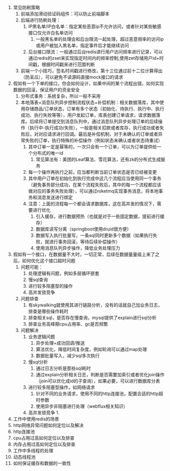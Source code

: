 1. 常见防刷策略
	1. 前端添加滑动验证码组件：可以防止前端脚本
	2. 后端进行防刷处理：
		1. IP黑名单/IP白名单：指定某些恶意ip不允许访问，或者针对某些敏感接口仅允许白名单访问
			1. 一般黑名单的处理会和后台限流一起处理，超过恶意频率的访问ip或用户被加入黑名单，指定事件后才能继续访问
		2. 后台接口限流：一般通过后台redis进行用户访问频率进行记录，可以通过redis的zset来实现指定时间内的频率控制,使用zet存储用户id+时间戳，根据时间戳来进行范围判断
	3. 前端一个小技巧，签名时间戳进行修改，第十三位通过前十二位计算得出（防呆瓜），可以避免不读源码直接mock接口的请求
2. 假如有一个下单的接口，你会如何设计，如果中间的某个流程出错，如何实现数据的回滚，保证用户的资金安全
	1. 分布式事务：系统复杂，所以一般不采用
	2. 本地落表+消息队列异步控制流程状态+补偿机制：相关数据落库，其中使用存储商品/订单状态，订单有多个状态（初始化、待执行、执行中、执行成功、执行失败等等），用户发起订单，库表创建订单请求，请求数据落库。后续将订单提交到消息队列中，通过消息队列异步处理订单的后续操作（执行中-执行成功/失败），一般是相关扣款或者库存，执行成功或者失败后，对对应请求进行回调。最后是补偿机制，对于未确认的订单或者异常失败的订单，执行特殊的补偿操作（例如状态未确认或者状态待重试）
		1. 其中订单一定是幂等的，一次只会有一个订单，可以为订单提供给一个分布式的唯一id
			1. 常见算法有：美团的Leaf算法、雪花算法，还有zk的分布式生成服务
		2. 每一个操作再执行之前，应当都判断当前订单状态是否已经被变更
		3. 其中用户订单在初始化到执行完成中这几个流程应当使用同一个事务（避免事务部分成功，在某个流程失败后，其中的每一个流程都应该做对应的事务失败处理），可以通过roketmq实现事务消息，将本地事务和消息发送进行绑定
		4. 注意：上面的流程每一个都会请求数据库，这在高并发的情况下，需要进行优化
			1. 引入缓存，进行数据预热（也就是对于一些固定数据，提前进行缓存）
			2. 数据库读写分离（springboot使用druid很方便）
			3. 数据写入执行批量写，一条sql同时更新多个数据（如果执行失败，就进行事务回滚，等待后续补偿操作）
			4. 使用消息队列异步操作，降低业务处理压力
3. 假如有一个接口，在数据量不大时，一切正常，后续在数据量量级上来了之后，如何优化这个接口超时问题
	1. 问题可能：
		1. 处理逻辑有问题，例如多层循环嵌套
		2. 慢sql查询
		3. 进行较多阻塞型的操作
		4. 高并发锁竞争
	2. 问题排查
		1. 有skywalking就使用其进行链路分析，没有的话就自己加业务日志，排查是哪些操作耗时
		2. 排查相关sql，是否存在慢查询，mysql提供了explain进行sql分析
		3. 排查业务高峰期cpu占用率、gc是否频繁
	3. 问题解决
		1. 业务逻辑问题
			1. 异步处理+成功回调/推送
			2. 算法优化，降低时间复杂度，例如轮询可以通过map处理
			3. 数据批量写入，减少sql多次执行
		2. 慢sql分析
			1. 通过日志分析是那些sql耗时
			2. 通过explain分析相关日志，判断是否需要加索引或者优化join操作（join可以优化成id的子查询），如果必要，可以进行数据库分表
		3. 进行较多阻塞型操作，如网络请求
			1. 针对不同的业务请求，使用不同的http连接池，配置合适的http超时参数
			2. 使用异步非阻塞进行处理（webflux相关知识）
		4. 高并发锁竞争
			1. 
4. 工作中使用redis的场景
5. http网络异常问题如何定位以及解决
6. http连接池
7. cpu占用过高如何定位以及排查
8. 内存占用过高如何定位以及排查
9. 工作中多线程的处理
10. 动态线程池
11. 如何保证缓存和数据的一致性